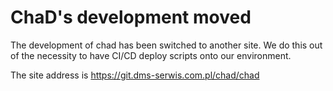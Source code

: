 ChaD's development moved
========================

The development of chad has been switched to another site. We do this out of the necessity to have CI/CD deploy scripts onto our environment.

The site address is https://git.dms-serwis.com.pl/chad/chad
